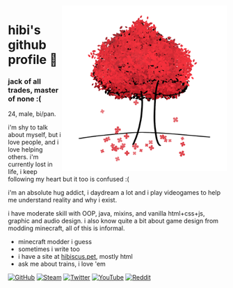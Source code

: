 <body>
	<img src="https://github.com/Hibiii/Hibiii/raw/main/red_tree.png" align="right" width=380>
	<h1>hibi's github profile 🌺</h1>
	<h3>jack of all trades, master of none :(</h3>
	<p>24, male, bi/pan.</p>
	<p>i'm shy to talk about myself, but i love people, and i love helping others. i'm currently lost in life, i keep following my heart but it too is confused :(</p>
	<p>i'm an absolute hug addict, i daydream a lot and i play videogames to help me understand reality and why i exist.</p>
	<p>i have moderate skill with OOP, java, mixins, and vanilla html+css+js, graphic and audio design. i also know quite a bit about game design from modding minecraft, all of this is informal.</p>
	<ul>
		<li>minecraft modder i guess</li>
		<li>sometimes i write too</li>
		<li>i have a site at <a href="https://hibiscus.pet/">hibiscus.pet</a>, mostly html</li>
		<li>ask me about trains, i love 'em</li>
	</ul>
	<p>
		<a href="https://github.com/Hibiii"><img src='https://cdn.jsdelivr.net/npm/simple-icons@3.0.1/icons/github.svg' alt='GitHub' height='40'></a>
		<a href="https://steamcommunity.com/id/hibiscvs/"><img src='https://cdn.jsdelivr.net/npm/simple-icons@3.0.1/icons/steam.svg' alt='Steam' height='40'></a>
		<a href="https://twitter.com/uhHibi"><img src='https://cdn.jsdelivr.net/npm/simple-icons@3.0.1/icons/twitter.svg' alt='Twitter' height='40'></a>
		<a href="https://www.youtube.com/channel/UCaYG1ISN4HMo0H9W1vLOSQg"><img src='https://cdn.jsdelivr.net/npm/simple-icons@3.0.1/icons/youtube.svg' alt='YouTube' height='40'></a>
		<a href="https://www.reddit.com/user/uhHibi"><img src='https://cdn.jsdelivr.net/npm/simple-icons@3.0.1/icons/reddit.svg' alt='Reddit' height='40'></a>
	</p>
</body>
